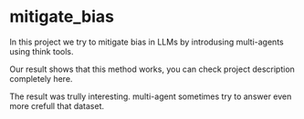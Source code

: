 # mitigate_bias

In this project we try to mitigate bias in LLMs by introdusing multi-agents using think tools. 

Our result shows that this method works, you can check project description completely here.

The result was trully interesting. multi-agent sometimes try to answer even more crefull that dataset.

